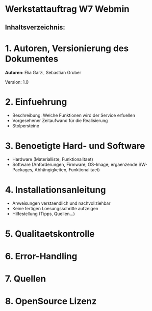 # Werkstattauftrag W7 Webmin


Inhaltsverzeichnis:
-------------------

# 1. Autoren, Versionierung des Dokumentes

<strong> Autoren: </strong>
Elia Garzi, 
Sebastian Gruber

Version: 1.0

# 2. Einfuehrung 
   - Beschreibung: Welche Funktionen wird der Service erfuellen
   - Vorgesehener Zeitaufwand für die Realisierung
   - Stolpersteine

# 3. Benoetigte Hard- und Software
   - Hardware (Materialliste, Funktionalitaet)
   - Software (Anforderungen, Firmware, OS-Image, ergaenzende SW-Packages, Abhängigkeiten, Funktionalitaet)

# 4. Installationsanleitung 
   - Anweisungen verstaendlich und nachvollziehbar
   - Keine fertigen Loesungsschritte aufzeigen
   - Hilfestellung (Tipps, Quellen...)

# 5. Qualitaetskontrolle 

# 6. Error-Handling 

# 7. Quellen

# 8. OpenSource Lizenz
